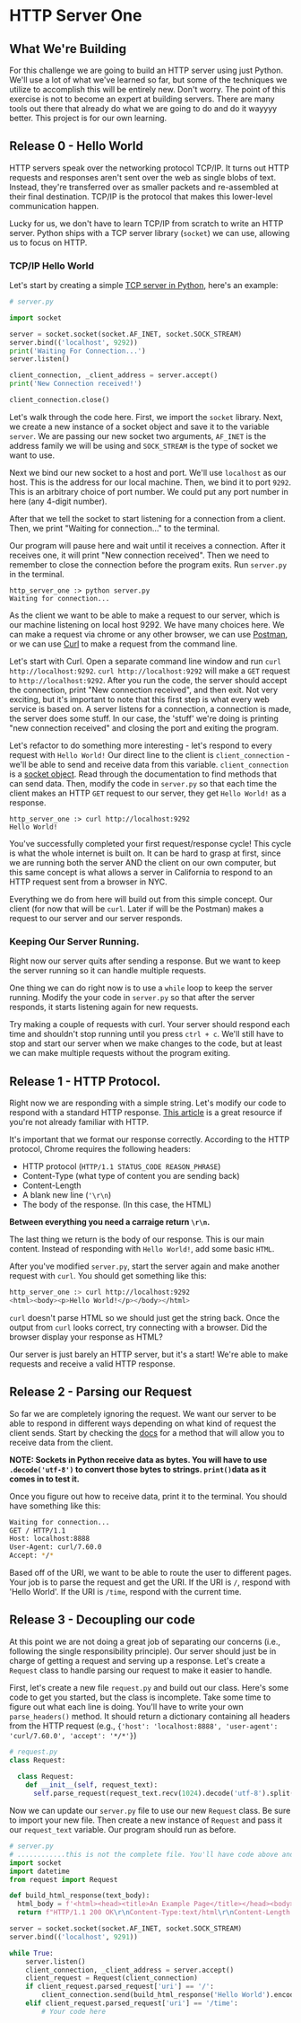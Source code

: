 # HTTP Server One

## What We're Building

For this challenge we are going to build an HTTP server using just Python. We'll use a lot of what we've learned so far, but some of the techniques we utilize to accomplish this will be entirely new. Don't worry. The point of this exercise is not to become an expert at building servers. There are many tools out there that already do what we are going to do and do it wayyyy better. This project is for our own learning. 

## Release 0 - Hello World

HTTP servers speak over the networking protocol TCP/IP. It turns out HTTP requests and responses aren't sent over the web as single blobs of text. Instead, they're transferred over as smaller packets and re-assembled at their final destination. TCP/IP is the protocol that makes this lower-level communication happen.

Lucky for us, we don't have to learn TCP/IP from scratch to write an HTTP server. Python ships with a TCP server library (`socket`) we can use, allowing us to focus on HTTP.

### TCP/IP Hello World

Let's start by creating a simple [TCP server in Python](https://docs.python.org/2/library/socket.html#socket.AF_INET), here's an example:

```Python
# server.py

import socket

server = socket.socket(socket.AF_INET, socket.SOCK_STREAM)
server.bind(('localhost', 9292))
print('Waiting For Connection...')
server.listen()

client_connection, _client_address = server.accept()
print('New Connection received!')

client_connection.close()
```

Let's walk through the code here. First, we import the `socket` library. Next, we create a new instance of a socket object and save it to the variable `server`. We are passing our new socket two arguments, `AF_INET` is the address family we will be using and `SOCK_STREAM` is the type of socket we want to use. 

Next we bind our new socket to a host and port. We'll use `localhost` as our host. This is the address for our local machine. Then, we bind it to port `9292`. This is an arbitrary choice of port number. We could put any port number in here (any 4-digit number). 

After that we tell the socket to start listening for a connection from a client. Then, we print "Waiting for connection..." to the terminal. 

Our program will pause here and wait until it receives a connection. After it receives one, it will print "New connection received". Then we need to remember to close the connection before the program exits. Run `server.py` in the terminal. 

```
http_server_one :> python server.py
Waiting for connection...

```
As the client we want to be able to make a request to our server, which is our machine listening on local host 9292. We have many choices here. We can make a request via chrome or any other browser, we can use [Postman](https://www.getpostman.com), or we can use [Curl](https://curl.haxx.se/) to make a request from the command line.

Let's start with Curl. Open a separate command line window and run `curl http://localhost:9292`. `curl http://localhost:9292` will make a `GET` request to `http://localhost:9292`. After you run the code, the server should accept the connection, print "New connection received", and then exit. Not very exciting, but it's important to note that this first step is what every web service is based on. A server listens for a connection, a connection is made, the server does some stuff. In our case, the 'stuff' we're doing is printing "new connection received" and closing the port and exiting the program.

Let's refactor to do something more interesting - let's respond to every request with `Hello World!` Our direct line to the client is `client_connection` - we'll be able to send and receive data from this variable. `client_connection` is a [socket object](https://docs.python.org/3/library/socket.html). Read through the documentation to find methods that can send data. Then, modify the code in `server.py` so that each time the client makes an HTTP `GET` request to our server, they get `Hello World!` as a response. 

```
http_server_one :> curl http://localhost:9292
Hello World!
``` 

You've successfully completed your first request/response cycle! This cycle is what the whole internet is built on. It can be hard to grasp at first, since we are running both the server AND the client on our own computer, but this same concept is what allows a server in California to respond to an HTTP request sent from a browser in NYC. 

Everything we do from here will build out from this simple concept. Our client (for now that will be `curl`. Later if will be the Postman) makes a request to our server and our server responds. 

### Keeping Our Server Running. 
Right now our server quits after sending a response. But we want to keep the server running so it can handle multiple requests. 

One thing we can do right now is to use a `while` loop to keep the server running. Modify the your code in `server.py` so that after the server responds, it starts listening again for new requests. 

Try making a couple of requests with curl. Your server should respond each time and shouldn't stop running until you press `ctrl + c`. We'll still have to stop and start our server when we make changes to the code, but at least we can make multiple requests without the program exiting.

## Release 1 - HTTP Protocol. 
Right now we are responding with a simple string. Let's modify our code to respond with a standard HTTP response. [This article](https://code.tutsplus.com/tutorials/http-the-protocol-every-web-developer-must-know-part-1--net-31177) is a great resource if you're not already familiar with HTTP. 

It's important that we format our response correctly. According to the HTTP protocol, Chrome requires the following headers:
* HTTP protocol (`HTTP/1.1 STATUS_CODE REASON_PHRASE`)
* Content-Type (what type of content you are sending back)
* Content-Length 
* A blank new line (`'\r\n`)
* The body of the response. (In this case, the HTML)

**Between everything you need a carraige return `\r\n`.**

The last thing we return is the body of our response. This is our main content. Instead of responding with `Hello World!`, add some basic `HTML`. 

After you've modified `server.py`, start the server again and make another request with `curl`. You should get something like this: 

```bash
http_server_one :> curl http://localhost:9292
<html><body><p>Hello World!</p></body></html>
```

`curl` doesn't parse HTML so we should just get the string back. Once the output from `curl` looks correct, try connecting with a browser. Did the browser display your response as HTML?

Our server is just barely an HTTP server, but it's a start! We're able to make requests and receive a valid HTTP response.

## Release 2 - Parsing our Request
So far we are completely ignoring the request. We want our server to be able to respond in different ways depending on what kind of request the client sends. Start by checking the [docs](https://docs.python.org/3/library/socket.html) for a method that will allow you to receive data from the client. 

**NOTE: 
Sockets in Python receive data as bytes. You will have to use `.decode('utf-8')` to convert those bytes to strings. `print()`data as it comes in to test it.**

Once you figure out how to receive data, print it to the terminal. You should have something like this:  

```bash
Waiting for connection...
GET / HTTP/1.1
Host: localhost:8888
User-Agent: curl/7.60.0
Accept: */*
```

Based off of the URI, we want to be able to route the user to different pages. Your job is to parse the request and get the URI. If the URI is `/`, respond with 'Hello World'. If the URI is `/time`, respond with the current time. 

## Release 3 - Decoupling our code
At this point we are not doing a great job of separating our concerns (i.e., following the single responsibility principle). Our server should just be in charge of getting a request and serving up a response. Let's create a `Request` class to handle parsing our request to make it easier to handle. 

First, let's create a new file `request.py` and build out our class. Here's some code to get you started, but the class is incomplete. Take some time to figure out what each line is doing. You'll have to write your own `parse_headers()` method. It should return a dictionary containing all headers from the HTTP request (e.g., `{'host': 'localhost:8888', 'user-agent': 'curl/7.60.0', 'accept': '*/*'}`)

```Python 
# request.py 
class Request: 
  
  class Request:
    def __init__(self, request_text):
      self.parse_request(request_text.recv(1024).decode('utf-8').split('\r\n'))

```

Now we can update our `server.py` file to use our new `Request` class. Be sure to import your new file. Then create a new instance of `Request` and pass it our `request_text` variable. Our program should run as before. 


```Python
# server.py 
# ............this is not the complete file. You'll have code above and below what is shown here. 
import socket
import datetime
from request import Request

def build_html_response(text_body):
  html_body = f'<html><head><title>An Example Page</title></head><body>{text_body}</body></html>'
  return f"HTTP/1.1 200 OK\r\nContent-Type:text/html\r\nContent-Length:{len(html_body)}\r\n\r\n{html_body}"

server = socket.socket(socket.AF_INET, socket.SOCK_STREAM)
server.bind(('localhost', 9291))

while True:
    server.listen()
    client_connection, _client_address = server.accept()
    client_request = Request(client_connection)
    if client_request.parsed_request['uri'] == '/':
        client_connection.send(build_html_response('Hello World').encode())
    elif client_request.parsed_request['uri'] == '/time':
        # Your code here
```
